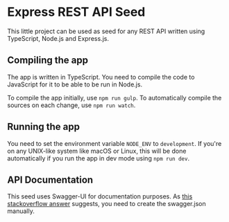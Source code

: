 # Express REST API Seed

This little project can be used as seed for any REST API
written using TypeScript, Node.js and Express.js.

## Compiling the app

The app is written in TypeScript. You need to compile
the code to JavaScript for it to be able to be run
in Node.js.

To compile the app initially, use `npm run gulp`.
To automatically compile the sources on each 
change, use `npm run watch`.

## Running the app

You need to set the environment variable `NODE_ENV`
to `development`. If you're on any UNIX-like system
like macOS or Linux, this will be done automatically if
you run the app in dev mode using `npm run dev`.

## API Documentation

This seed uses Swagger-UI for documentation purposes. As
[this stackoverflow answer](http://stackoverflow.com/questions/31300756/can-swagger-autogenerate-its-yaml-based-on-existing-express-routes)
suggests, you need to create the swagger.json manually.